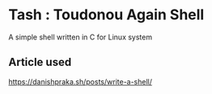 # Tash : Toudonou Again Shell
A simple shell written in C for Linux system
## Article used
https://danishpraka.sh/posts/write-a-shell/

